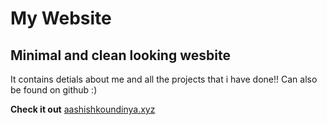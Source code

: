 # My Website

## Minimal and clean looking wesbite 

It contains detials about me and all the projects that i have done!!
Can also be found on github :)

**Check it out**
[aashishkoundinya.xyz](http://aashishkoundinya.xyz/)
